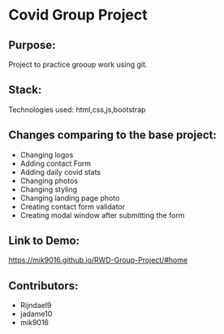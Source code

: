 # Covid Group Project

## Purpose:

Project to practice grooup work using git.

## Stack:

Technologies used: html,css,js,bootstrap

## Changes comparing to the base project:

<ul>
<li>Changing logos</li>
<li>Adding contact Form</li>
<li>Adding daily covid stats</li>
<li>Changing photos</li>
<li>Changing styling</li>
<li>Changing landing page photo</li>
<li>Creating contact form validator</li>
<li>Creating modal window after submitting the form</li>
</ul>

## Link to Demo:

<a> https://mik9016.github.io/RWD-Group-Project/#home</a>

## Contributors:

<ul>
    <li><a> Rijndael9 </a></li>
    <li><a>jadame10 </a></li>
    <li><a>mik9016 </a></li>
</ul>
